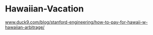 # Hawaiian-Vacation
www.duck9.com/blog/stanford-engineering/how-to-pay-for-hawaii-w-hawaiian-arbitrage/
